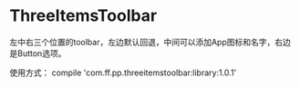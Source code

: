 # ThreeItemsToolbar
 左中右三个位置的toolbar，左边默认回退，中间可以添加App图标和名字，右边是Button选项。


使用方式：
compile 'com.ff.pp.threeitemstoolbar:library:1.0.1'
